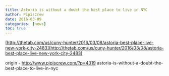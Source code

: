 ```yaml
---
title: Astoria is without a doubt the best place to live in NYC
author: PipisCrew
date: 2016-03-09
categories: [news]
toc: true
---
```


[http://thetab.com/us/cuny-hunter/2016/03/08/astoria-best-place-live-new-york-city-2483](http://thetab.com/us/cuny-hunter/2016/03/08/astoria-best-place-live-new-york-city-2483)

origin - http://www.pipiscrew.com/?p=4319 astoria-is-without-a-doubt-the-best-place-to-live-in-nyc